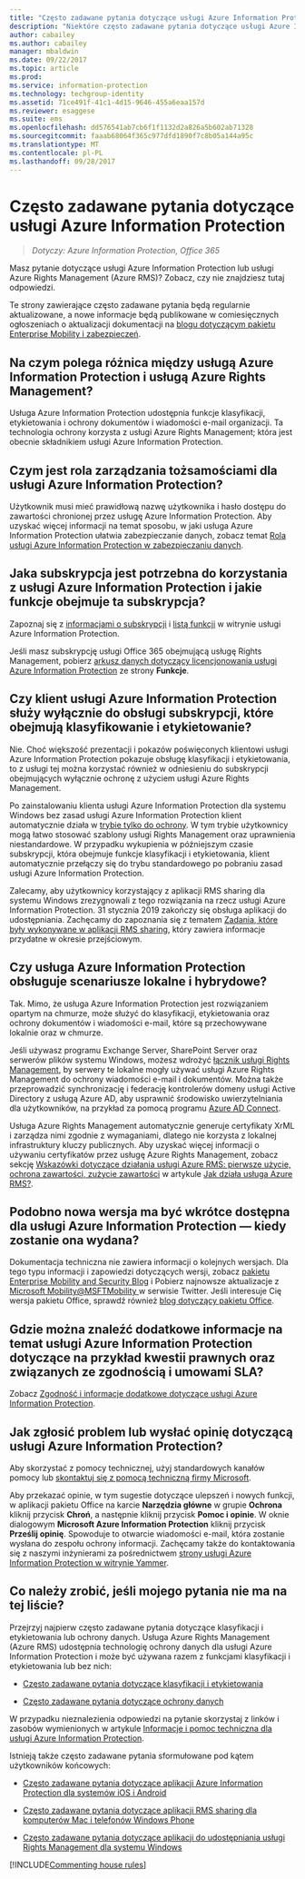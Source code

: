 ```yaml
---
title: "Często zadawane pytania dotyczące usługi Azure Information Protection"
description: "Niektóre często zadawane pytania dotyczące usługi Azure Information Protection i jej usługi ochrony danych, Azure Rights Management (Azure RMS)."
author: cabailey
ms.author: cabailey
manager: mbaldwin
ms.date: 09/22/2017
ms.topic: article
ms.prod: 
ms.service: information-protection
ms.technology: techgroup-identity
ms.assetid: 71ce491f-41c1-4d15-9646-455a6eaa157d
ms.reviewer: esaggese
ms.suite: ems
ms.openlocfilehash: dd576541ab7cb6f1f1132d2a826a5b602ab71328
ms.sourcegitcommit: faaab68064f365c977dfd1890f7c8b05a144a95c
ms.translationtype: MT
ms.contentlocale: pl-PL
ms.lasthandoff: 09/28/2017
---
```

# <a name="frequently-asked-questions-for-azure-information-protection"></a>Często zadawane pytania dotyczące usługi Azure Information Protection

>*Dotyczy: Azure Information Protection, Office 365*

Masz pytanie dotyczące usługi Azure Information Protection lub usługi Azure Rights Management (Azure RMS)? Zobacz, czy nie znajdziesz tutaj odpowiedzi.

Te strony zawierające często zadawane pytania będą regularnie aktualizowane, a nowe informacje będą publikowane w comiesięcznych ogłoszeniach o aktualizacji dokumentacji na [blogu dotyczącym pakietu Enterprise Mobility i zabezpieczeń](https://blogs.technet.microsoft.com/enterprisemobility/?product=azure-information-protection,azure-rights-management-services).

## <a name="whats-the-difference-between-azure-information-protection-and-azure-rights-management"></a>Na czym polega różnica między usługą Azure Information Protection i usługą Azure Rights Management?

Usługa Azure Information Protection udostępnia funkcje klasyfikacji, etykietowania i ochrony dokumentów i wiadomości e-mail organizacji. Ta technologia ochrony korzysta z usługi Azure Rights Management; która jest obecnie składnikiem usługi Azure Information Protection.

## <a name="what-is-the-role-of-identity-management-for-azure-information-protection"></a>Czym jest rola zarządzania tożsamościami dla usługi Azure Information Protection?

Użytkownik musi mieć prawidłową nazwę użytkownika i hasło dostępu do zawartości chronionej przez usługę Azure Information Protection. Aby uzyskać więcej informacji na temat sposobu, w jaki usługa Azure Information Protection ułatwia zabezpieczanie danych, zobacz temat [Rola usługi Azure Information Protection w zabezpieczaniu danych](/enterprise-mobility-security/solutions/azure-information-protection-securing-data). 

## <a name="what-subscription-do-i-need-for-azure-information-protection-and-what-features-are-included"></a>Jaka subskrypcja jest potrzebna do korzystania z usługi Azure Information Protection i jakie funkcje obejmuje ta subskrypcja?
Zapoznaj się z [informacjami o subskrypcji](https://www.microsoft.com/cloud-platform/azure-information-protection-pricing) i [listą funkcji](https://www.microsoft.com/cloud-platform/azure-information-protection-features) w witrynie usługi Azure Information Protection. 

Jeśli masz subskrypcję usługi Office 365 obejmującą usługę Rights Management, pobierz [arkusz danych dotyczący licencjonowania usługi Azure Information Protection](http://download.microsoft.com/download/E/C/F/ECF42E71-4EC0-48FF-AA00-577AC14D5B5C/Azure_Information_Protection_licensing_datasheet_EN-US.pdf) ze strony **Funkcje**.

## <a name="is-the-azure-information-protection-client-only-for-subscriptions-that-include-classification-and-labeling"></a>Czy klient usługi Azure Information Protection służy wyłącznie do obsługi subskrypcji, które obejmują klasyfikowanie i etykietowanie?

Nie. Choć większość prezentacji i pokazów poświęconych klientowi usługi Azure Information Protection pokazuje obsługę klasyfikacji i etykietowania, to z usługi tej można korzystać również w odniesieniu do subskrypcji obejmujących wyłącznie ochronę z użyciem usługi Azure Rights Management.

Po zainstalowaniu klienta usługi Azure Information Protection dla systemu Windows bez zasad usługi Azure Information Protection klient automatycznie działa w [trybie tylko do ochrony](../rms-client/client-protection-only-mode.md). W tym trybie użytkownicy mogą łatwo stosować szablony usługi Rights Management oraz uprawnienia niestandardowe. W przypadku wykupienia w późniejszym czasie subskrypcji, która obejmuje funkcje klasyfikacji i etykietowania, klient automatycznie przełączy się do trybu standardowego po pobraniu zasad usługi Azure Information Protection.

Zalecamy, aby użytkownicy korzystający z aplikacji RMS sharing dla systemu Windows zrezygnowali z tego rozwiązania na rzecz usługi Azure Information Protection. 31 stycznia 2019 zakończy się obsługa aplikacji do udostępniania. Zachęcamy do zapoznania się z tematem [Zadania, które były wykonywane w aplikacji RMS sharing](../rms-client/upgrade-client-app.md), który zawiera informacje przydatne w okresie przejściowym.

## <a name="does-azure-information-protection-support-on-premises-and-hybrid-scenarios"></a>Czy usługa Azure Information Protection obsługuje scenariusze lokalne i hybrydowe?

Tak. Mimo, że usługa Azure Information Protection jest rozwiązaniem opartym na chmurze, może służyć do klasyfikacji, etykietowania oraz ochrony dokumentów i wiadomości e-mail, które są przechowywane lokalnie oraz w chmurze.

Jeśli używasz programu Exchange Server, SharePoint Server oraz serwerów plików systemu Windows, możesz wdrożyć [łącznik usługi Rights Management](../deploy-use/deploy-rms-connector.md), by serwery te lokalne mogły używać usługi Azure Rights Management do ochrony wiadomości e-mail i dokumentów. Można także przeprowadzić synchronizację i federację kontrolerów domeny usługi Active Directory z usługą Azure AD, aby usprawnić środowisko uwierzytelniania dla użytkowników, na przykład za pomocą programu [Azure AD Connect](http://azure.microsoft.com/documentation/articles/active-directory-aadconnect/).

Usługa Azure Rights Management automatycznie generuje certyfikaty XrML i zarządza nimi zgodnie z wymaganiami, dlatego nie korzysta z lokalnej infrastruktury kluczy publicznych. Aby uzyskać więcej informacji o używaniu certyfikatów przez usługę Azure Rights Management, zobacz sekcję [Wskazówki dotyczące działania usługi Azure RMS: pierwsze użycie, ochrona zawartości, zużycie zawartości](../understand-explore/how-does-it-work.md#walkthrough-of-how-azure-rms-works-first-use-content-protection-content-consumption) w artykule [Jak działa usługa Azure RMS?](../understand-explore/how-does-it-work.md).

## <a name="ive-heard-a-new-release-is-going-to-be-available-soon-for-azure-information-protectionwhen-will-it-be-released"></a>Podobno nowa wersja ma być wkrótce dostępna dla usługi Azure Information Protection — kiedy zostanie ona wydana?

Dokumentacja techniczna nie zawiera informacji o kolejnych wersjach. Dla tego typu informacji i zapowiedzi dotyczących wersji, zobacz [pakietu Enterprise Mobility and Security Blog](https://blogs.technet.microsoft.com/enterprisemobility/?product=azure-information-protection,azure-rights-management-services) i Pobierz najnowsze aktualizacje z [Microsoft Mobility@MSFTMobility ](https://twitter.com/MSFTMobility) w serwisie Twitter. Jeśli interesuje Cię wersja pakietu Office, sprawdź również [blog dotyczący pakietu Office](https://blogs.office.com/).

## <a name="where-can-i-find-supporting-information-for-azure-information-protectionsuch-as-legal-compliance-and-slas"></a>Gdzie można znaleźć dodatkowe informacje na temat usługi Azure Information Protection dotyczące na przykład kwestii prawnych oraz związanych ze zgodnością i umowami SLA?

Zobacz [Zgodność i informacje dodatkowe dotyczące usługi Azure Information Protection](../understand-explore/compliance.md).

## <a name="how-can-i-report-a-problem-or-send-feedback-for-azure-information-protection"></a>Jak zgłosić problem lub wysłać opinię dotyczącą usługi Azure Information Protection?

Aby skorzystać z pomocy technicznej, użyj standardowych kanałów pomocy lub [skontaktuj się z pomocą techniczną firmy Microsoft](information-support.md#to-contact-microsoft-support).

Aby przekazać opinie, w tym sugestie dotyczące ulepszeń i nowych funkcji, w aplikacji pakietu Office na karcie **Narzędzia główne** w grupie **Ochrona** kliknij przycisk **Chroń**, a następnie kliknij przycisk **Pomoc i opinie**. W oknie dialogowym **Microsoft Azure Information Protection** kliknij przycisk **Prześlij opinię**. Spowoduje to otwarcie wiadomości e-mail, która zostanie wysłana do zespołu ochrony informacji. Zachęcamy także do kontaktowania się z naszymi inżynierami za pośrednictwem [strony usługi Azure Information Protection w witrynie Yammer](https://www.yammer.com/askipteam/). 

## <a name="what-do-i-do-if-my-question-isnt-here"></a>Co należy zrobić, jeśli mojego pytania nie ma na tej liście?

Przejrzyj najpierw często zadawane pytania dotyczące klasyfikacji i etykietowania lub ochrony danych. Usługa Azure Rights Management (Azure RMS) udostępnia technologię ochrony danych dla usługi Azure Information Protection i może być używana razem z funkcjami klasyfikacji i etykietowania lub bez nich: 

- [Często zadawane pytania dotyczące klasyfikacji i etykietowania](faqs-infoprotect.md)

- [Często zadawane pytania dotyczące ochrony danych](faqs-rms.md)

W przypadku nieznalezienia odpowiedzi na pytanie skorzystaj z linków i zasobów wymienionych w artykule [Informacje i pomoc techniczna dla usługi Azure Information Protection](information-support.md).

Istnieją także często zadawane pytania sformułowane pod kątem użytkowników końcowych:

- [Często zadawane pytania dotyczące aplikacji Azure Information Protection dla systemów iOS i Android](../rms-client/mobile-app-faq.md)

- [Często zadawane pytania dotyczące aplikacji RMS sharing dla komputerów Mac i telefonów Windows Phone](https://technet.microsoft.com/dn451248)

- [Często zadawane pytania dotyczące aplikacji do udostępniania usługi Rights Management dla systemu Windows](https://technet.microsoft.com/dn467883)


[!INCLUDE[Commenting house rules](../includes/houserules.md)]

